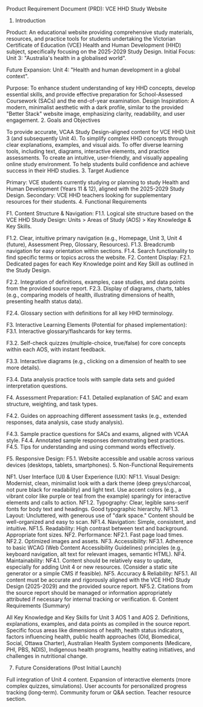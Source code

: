 Product Requirement Document (PRD): VCE HHD Study Website
1. Introduction

Product: An educational website providing comprehensive study materials, resources, and practice tools for students undertaking the Victorian Certificate of Education (VCE) Health and Human Development (HHD) subject, specifically focusing on the 2025-2029 Study Design.
Initial Focus: Unit 3: "Australia's health in a globalised world".

Future Expansion: Unit 4: "Health and human development in a global context".

Purpose: To enhance student understanding of key HHD concepts, develop essential skills, and provide effective preparation for School-Assessed Coursework (SACs) and the end-of-year examination.
Design Inspiration: A modern, minimalist aesthetic with a dark profile, similar to the provided "Better Stack" website image, emphasizing clarity, readability, and user engagement.
2. Goals and Objectives

To provide accurate, VCAA Study Design-aligned content for VCE HHD Unit 3 (and subsequently Unit 4).
To simplify complex HHD concepts through clear explanations, examples, and visual aids.
To offer diverse learning tools, including text, diagrams, interactive elements, and practice assessments.
To create an intuitive, user-friendly, and visually appealing online study environment.
To help students build confidence and achieve success in their HHD studies.
3. Target Audience

Primary: VCE students currently studying or planning to study Health and Human Development (Years 11 & 12), aligned with the 2025-2029 Study Design.
Secondary: VCE HHD teachers looking for supplementary resources for their students.
4. Functional Requirements

F1. Content Structure & Navigation:
F1.1. Logical site structure based on the VCE HHD Study Design: Units > Areas of Study (AOS) > Key Knowledge & Key Skills.


F1.2. Clear, intuitive primary navigation (e.g., Homepage, Unit 3, Unit 4 (future), Assessment Prep, Glossary, Resources).
F1.3. Breadcrumb navigation for easy orientation within sections.
F1.4. Search functionality to find specific terms or topics across the website.
F2. Content Display:
F2.1. Dedicated pages for each Key Knowledge point and Key Skill as outlined in the Study Design.




F2.2. Integration of definitions, examples, case studies, and data points from the provided source report.
F2.3. Display of diagrams, charts, tables (e.g., comparing models of health, illustrating dimensions of health, presenting health status data).


F2.4. Glossary section with definitions for all key HHD terminology.


F3. Interactive Learning Elements (Potential for phased implementation):
F3.1. Interactive glossary/flashcards for key terms.

F3.2. Self-check quizzes (multiple-choice, true/false) for core concepts within each AOS, with instant feedback.

F3.3. Interactive diagrams (e.g., clicking on a dimension of health to see more details).

F3.4. Data analysis practice tools with sample data sets and guided interpretation questions.

F4. Assessment Preparation:
F4.1. Detailed explanation of SAC and exam structure, weighting, and task types.




F4.2. Guides on approaching different assessment tasks (e.g., extended responses, data analysis, case study analysis).

F4.3. Sample practice questions for SACs and exams, aligned with VCAA style.
F4.4. Annotated sample responses demonstrating best practices.
F4.5. Tips for understanding and using command words effectively.

F5. Responsive Design:
F5.1. Website accessible and usable across various devices (desktops, tablets, smartphones).
5. Non-Functional Requirements

NF1. User Interface (UI) & User Experience (UX):
NF1.1. Visual Design: Modernist, clean, minimalist look with a dark theme (deep greys/charcoal, not pure black for readability) and light text. Use accent colors (e.g., a vibrant color like purple or teal from the example) sparingly for interactive elements and calls to action.
NF1.2. Typography: Clear, legible sans-serif fonts for body text and headings. Good typographic hierarchy.
NF1.3. Layout: Uncluttered, with generous use of "dark space." Content should be well-organized and easy to scan.
NF1.4. Navigation: Simple, consistent, and intuitive.
NF1.5. Readability: High contrast between text and background. Appropriate font sizes.
NF2. Performance:
NF2.1. Fast page load times.
NF2.2. Optimized images and assets.
NF3. Accessibility:
NF3.1. Adherence to basic WCAG (Web Content Accessibility Guidelines) principles (e.g., keyboard navigation, alt text for relevant images, semantic HTML).
NF4. Maintainability:
NF4.1. Content should be relatively easy to update, especially for adding Unit 4 or new resources. (Consider a static site generator or a simple CMS if feasible).
NF5. Accuracy & Reliability:
NF5.1. All content must be accurate and rigorously aligned with the VCE HHD Study Design (2025-2029) and the provided source report.
NF5.2. Citations from the source report should be managed or information appropriately attributed if necessary for internal tracking or verification.
6. Content Requirements (Summary)

All Key Knowledge and Key Skills for Unit 3 AOS 1 and AOS 2.
Definitions, explanations, examples, and data points as compiled in the source report.
Specific focus areas like dimensions of health, health status indicators, factors influencing health, public health approaches (Old, Biomedical, Social, Ottawa Charter), Australian Health System components (Medicare, PHI, PBS, NDIS), Indigenous health programs, healthy eating initiatives, and challenges in nutritional change.


7. Future Considerations (Post Initial Launch)

Full integration of Unit 4 content.
Expansion of interactive elements (more complex quizzes, simulations).
User accounts for personalized progress tracking (long-term).
Community forum or Q&A section.
Teacher resource section.

